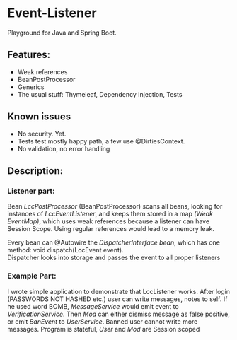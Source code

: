 # Event-Listener
Playground for Java and Spring Boot. 
## Features:
- Weak references
- BeanPostProcessor
- Generics
- The usual stuff: Thymeleaf, Dependency Injection, Tests 
 
## Known issues
- No security. Yet.
- Tests test mostly happy path, a few use @DirtiesContext.
- No validation, no error handling
## Description:
### Listener part:
Bean *LccPostProcessor* (BeanPostProcessor) scans all beans, looking for instances of *LccEventListener*, and keeps them stored in a map *(Weak EventMap)*, which uses weak references because a listener can have Session Scope. Using regular references would lead to a memory leak.

Every bean can @Autowire the *DispatcherInterface bean*, which has one method: 
	void dispatch(LccEvent event).   
Dispatcher looks into storage and passes the event to all proper listeners
### Example Part:
I wrote simple application to demonstrate that LccListener works. After login (PASSWORDS NOT HASHED etc.) user can write messages, notes to self. If he used word BOMB, *MessageService* would emit event to *VerificationService*. Then *Mod* can either dismiss message as false positive, or emit *BanEvent* to *UserService*. Banned user cannot write more messages. Program is stateful, *User* and *Mod* are Session scoped
